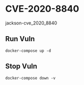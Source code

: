 # CVE-2020-8840

jackson-cve_2020_8840

## Run Vuln

```
docker-compose up -d
```

## Stop Vuln

```
docker-compose down -v
```

